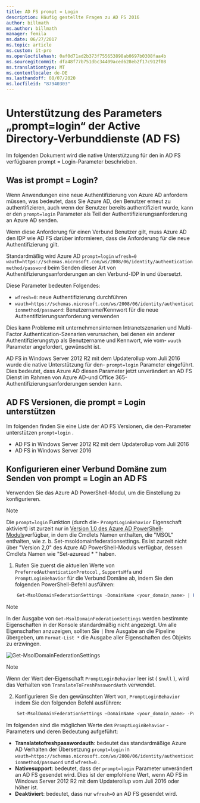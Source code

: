 ```yaml
---
title: AD FS prompt = Login
description: Häufig gestellte Fragen zu AD FS 2016
author: billmath
ms.author: billmath
manager: femila
ms.date: 06/27/2017
ms.topic: article
ms.custom: it-pro
ms.openlocfilehash: 0af0d71ad2b373f755653898ab0697b0308faa4b
ms.sourcegitcommit: dfa48f77b751dbc34409aced628eb2f17c912f08
ms.translationtype: MT
ms.contentlocale: de-DE
ms.lasthandoff: 08/07/2020
ms.locfileid: "87940303"
---
```

# <a name="active-directory-federation-services-promptlogin-parameter-support"></a>Unterstützung des Parameters „prompt=login“ der Active Directory-Verbunddienste (AD FS)

Im folgenden Dokument wird die native Unterstützung für den in AD FS verfügbaren prompt = Login-Parameter beschrieben.

## <a name="what-is-promptlogin"></a>Was ist prompt = Login?

Wenn Anwendungen eine neue Authentifizierung von Azure AD anfordern müssen, was bedeutet, dass Sie Azure AD, den Benutzer erneut zu authentifizieren, auch wenn der Benutzer bereits authentifiziert wurde, kann er den `prompt=login` Parameter als Teil der Authentifizierungsanforderung an Azure AD senden.

Wenn diese Anforderung für einen Verbund Benutzer gilt, muss Azure AD den IDP wie AD FS darüber informieren, dass die Anforderung für die neue Authentifizierung gilt.

Standardmäßig wird Azure AD `prompt=login` `wfresh=0` `wauth=https://schemas.microsoft.com/ws/2008/06/identity/authenticationmethod/password` beim Senden dieser Art von Authentifizierungsanforderungen an den Verbund-IDP in und übersetzt.

Diese Parameter bedeuten Folgendes:

- `wfresh=0`: neue Authentifizierung durchführen
- `wauth=https://schemas.microsoft.com/ws/2008/06/identity/authenticationmethod/password`: Benutzername/Kennwort für die neue Authentifizierungsanforderung verwenden

Dies kann Probleme mit unternehmensinternen Intranetszenarien und Multi-Factor Authentication-Szenarien verursachen, bei denen ein anderer Authentifizierungstyp als Benutzername und Kennwort, wie vom- `wauth` Parameter angefordert, gewünscht ist.

AD FS in Windows Server 2012 R2 mit dem Updaterollup vom Juli 2016 wurde die native Unterstützung für den- `prompt=login` Parameter eingeführt. Dies bedeutet, dass Azure AD diesen Parameter jetzt unverändert an AD FS Dienst im Rahmen von Azure AD-und Office 365-Authentifizierungsanforderungen senden kann.

## <a name="ad-fs-versions-that-support-promptlogin"></a>AD FS Versionen, die prompt = Login unterstützen

Im folgenden finden Sie eine Liste der AD FS Versionen, die den-Parameter unterstützen `prompt=login` .

- AD FS in Windows Server 2012 R2 mit dem Updaterollup vom Juli 2016
- AD FS in Windows Server 2016

## <a name="how-to-configure-a-federated-domain-to-send-promptlogin-to-ad-fs"></a>Konfigurieren einer Verbund Domäne zum Senden von prompt = Login an AD FS

Verwenden Sie das Azure AD PowerShell-Modul, um die Einstellung zu konfigurieren.

> [!NOTE]
> Die `prompt=login` Funktion (durch die- `PromptLoginBehavior` Eigenschaft aktiviert) ist zurzeit nur in [Version 1,0 des Azure AD PowerShell-Moduls](https://connect.microsoft.com/site1164/Downloads/DownloadDetails.aspx?DownloadID=59185)verfügbar, in dem die Cmdlets Namen enthalten, die "MSOL" enthalten, wie z. b. Set-msoldomainfederationsettings.  Es ist zurzeit nicht über "Version 2,0" des Azure AD PowerShell-Moduls verfügbar, dessen Cmdlets Namen wie "Set-azuread \* " haben.

1. Rufen Sie zuerst die aktuellen Werte von `PreferredAuthenticationProtocol` , `SupportsMfa` und `PromptLoginBehavior` für die Verbund Domäne ab, indem Sie den folgenden PowerShell-Befehl ausführen:

```powershell
    Get-MsolDomainFederationSettings -DomainName <your_domain_name> | Format-List *
```

> [!NOTE]
> In der Ausgabe von `Get-MsolDomainFederationSettings` werden bestimmte Eigenschaften in der Konsole standardmäßig nicht angezeigt. Um alle Eigenschaften anzuzeigen, sollten Sie `|` Ihre Ausgabe an die Pipeline übergeben, um `Format-List *` die Ausgabe aller Eigenschaften des Objekts zu erzwingen.

![Get-MsolDomainFederationSettings](media/AD-FS-Prompt-Login/GetMsol.png)

> [!NOTE]
> Wenn der Wert der-Eigenschaft `PromptLoginBehavior` leer ist ( `$null` ), wird das Verhalten von `TranslateToFreshPasswordAuth` verwendet.

2. Konfigurieren Sie den gewünschten Wert von, `PromptLoginBehavior` indem Sie den folgenden Befehl ausführen:

```powershell
    Set-MsolDomainFederationSettings –DomainName <your_domain_name> -PreferredAuthenticationProtocol <current_value_from_step1> -SupportsMfa <current_value_from_step1> -PromptLoginBehavior <TranslateToFreshPasswordAuth|NativeSupport|Disabled>
```

Im folgenden sind die möglichen Werte des `PromptLoginBehavior` -Parameters und deren Bedeutung aufgeführt:

- **Translatetofreshpasswordauth**: bedeutet das standardmäßige Azure AD Verhalten der Übersetzung `prompt=login` in `wauth=https://schemas.microsoft.com/ws/2008/06/identity/authenticationmethod/password` und `wfresh=0` .
- **Nativesupport**: bedeutet, dass der `prompt=login` Parameter unverändert an AD FS gesendet wird. Dies ist der empfohlene Wert, wenn AD FS in Windows Server 2012 R2 mit dem Updaterollup vom Juli 2016 oder höher ist.
- **Deaktiviert**: bedeutet, dass nur `wfresh=0` an AD FS gesendet wird.
